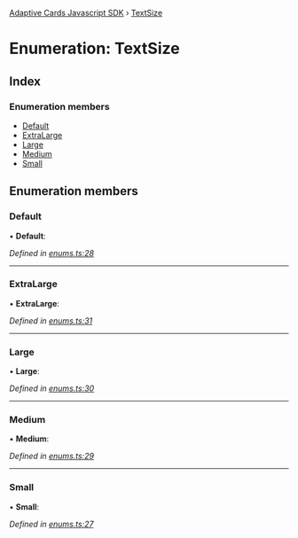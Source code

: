 [Adaptive Cards Javascript SDK](../README.md) › [TextSize](textsize.md)

# Enumeration: TextSize

## Index

### Enumeration members

* [Default](textsize.md#default)
* [ExtraLarge](textsize.md#extralarge)
* [Large](textsize.md#large)
* [Medium](textsize.md#medium)
* [Small](textsize.md#small)

## Enumeration members

###  Default

• **Default**:

*Defined in [enums.ts:28](https://github.com/microsoft/AdaptiveCards/blob/8588bd5ad/source/nodejs/adaptivecards/src/enums.ts#L28)*

___

###  ExtraLarge

• **ExtraLarge**:

*Defined in [enums.ts:31](https://github.com/microsoft/AdaptiveCards/blob/8588bd5ad/source/nodejs/adaptivecards/src/enums.ts#L31)*

___

###  Large

• **Large**:

*Defined in [enums.ts:30](https://github.com/microsoft/AdaptiveCards/blob/8588bd5ad/source/nodejs/adaptivecards/src/enums.ts#L30)*

___

###  Medium

• **Medium**:

*Defined in [enums.ts:29](https://github.com/microsoft/AdaptiveCards/blob/8588bd5ad/source/nodejs/adaptivecards/src/enums.ts#L29)*

___

###  Small

• **Small**:

*Defined in [enums.ts:27](https://github.com/microsoft/AdaptiveCards/blob/8588bd5ad/source/nodejs/adaptivecards/src/enums.ts#L27)*
